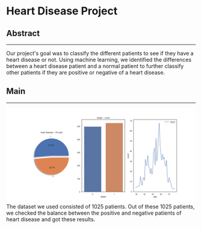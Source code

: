 # Heart Disease Project
## Abstract
----------------
Our project's goal was to classify the different patients to see if they have a heart
disease or not. Using machine learning, we identified the differences between a heart disease
patient and a normal patient to further classify other patients if they are positive or negative of a heart disease.


## Main
-----------
<img src="image/target.png">
The dataset we used consisted of 1025 patients. Out of these 1025 patients, 
we checked the balance between the positive and negative patients of heart disease and got these results.
